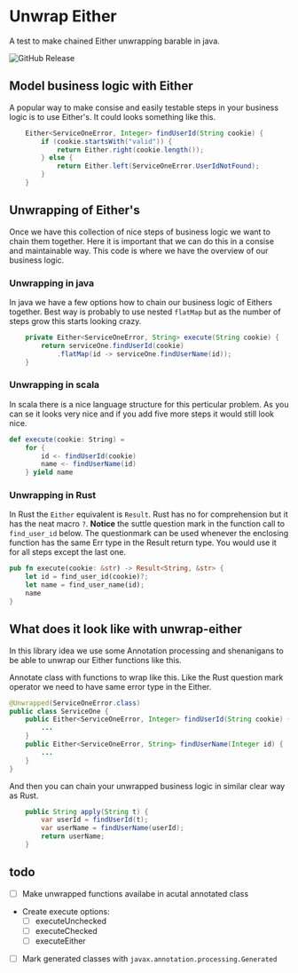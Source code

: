 # Unwrap Either
A test to make chained Either unwrapping barable in java.

![GitHub Release](https://img.shields.io/github/v/release/OpenResult/unwrap-either?include_prereleases)

## Model business logic with Either
A popular way to make consise and easily testable steps in your business logic is to use Either's. It could looks something like this.
```java
    Either<ServiceOneError, Integer> findUserId(String cookie) {
        if (cookie.startsWith("valid")) {
            return Either.right(cookie.length());
        } else {
            return Either.left(ServiceOneError.UserIdNotFound);
        }
    }
```

## Unwrapping of Either's
Once we have this collection of nice steps of business logic we want to chain them together. Here it
is important that we can do this in a consise and maintainable way. This code is where we have the
overview of our business logic.

### Unwrapping in java
In java we have a few options how to chain our business logic of Eithers together.
Best way is probably to use nested `flatMap` but as the number of steps grow this starts looking crazy.
```java
    private Either<ServiceOneError, String> execute(String cookie) {
        return serviceOne.findUserId(cookie)
            .flatMap(id -> serviceOne.findUserName(id));
    }
```

### Unwrapping in scala
In scala there is a nice language structure for this perticular problem. As you can se it looks
very nice and if you add five more steps it would still look nice.

```scala
def execute(cookie: String) =
    for {
        id <- findUserId(cookie)
        name <- findUserName(id)
    } yield name
```

### Unwrapping in Rust
In Rust the `Either` equivalent is `Result`. Rust has no for comprehension but it has the neat macro `?`. **Notice** the suttle question mark in the function call to `find_user_id` below. The questionmark can be used whenever the enclosing function has the same Err type in the Result return type. You would use it for all steps except the last one.
```rust
pub fn execute(cookie: &str) -> Result<String, &str> {
    let id = find_user_id(cookie)?;
    let name = find_user_name(id);
    name
}
```

## What does it look like with unwrap-either
In this library idea we use some Annotation processing and shenanigans to be able to
unwrap our Either functions like this.

Annotate class with functions to wrap like this. Like the Rust question mark operator we
need to have same error type in the Either.
```java
@Unwrapped(ServiceOneError.class)
public class ServiceOne {
    public Either<ServiceOneError, Integer> findUserId(String cookie) {
        ...
    }
    public Either<ServiceOneError, String> findUserName(Integer id) {
        ...
    }
}
```

And then you can chain your unwrapped business logic in similar clear way as Rust.
```java
    public String apply(String t) {
        var userId = findUserId(t);
        var userName = findUserName(userId);
        return userName;
    }
```

## todo
- [ ] Make unwrapped functions availabe in acutal annotated class
- Create execute options:
    - [ ] executeUnchecked
    - [ ] executeChecked
    - [ ] executeEither
- [ ] Mark generated classes with `javax.annotation.processing.Generated`
